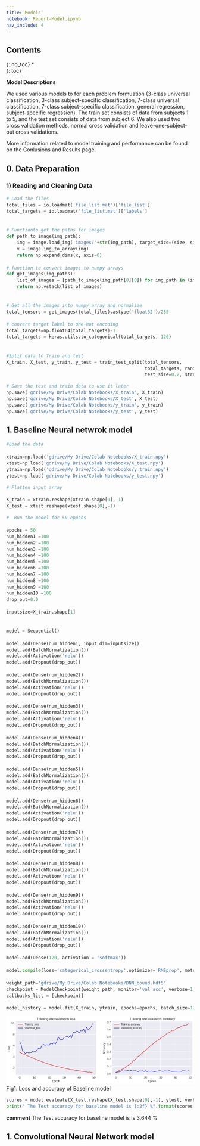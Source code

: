 ```yaml
---
title: Models
notebook: Report-Model.ipynb
nav_include: 4
---
```


## Contents
{:.no_toc}
*  
{: toc}

**Model Descriptions**

We used various models to for each problem formuation (3-class universal classification, 3-class subject-specific classification, 7-class universal classification, 7-class subject-specific classification, general regression, subject-specific regression). The train set consists of data from subjects 1 to 5, and the test set consists of data from subject 6. We also used two cross validation methods, normal cross validation and leave-one-subject-out cross validations. 

More information related to model training and performance can be found on the Conlusions and Results page.



## 0. Data Preparation
### 1) Reading and Cleaning Data



```python
# Load the files 
total_files = io.loadmat('file_list.mat')['file_list']
total_targets = io.loadmat('file_list.mat')['labels']


# Functionto get the paths for images
def path_to_image(img_path):
    img = image.load_img('images/'+str(img_path), target_size=(size, size))
    x = image.img_to_array(img)
    return np.expand_dims(x, axis=0)

# function to convert images to numpy arrays
def get_images(img_paths):
    list_of_images = [path_to_image(img_path[0][0]) for img_path in (img_paths)] 
    return np.vstack(list_of_images)
    

# Get all the images into numpy array and normalize
total_tensors = get_images(total_files).astype('float32')/255

# convert target label to one-hot encoding
total_targets=np.float64(total_targets)-1
total_targets = keras.utils.to_categorical(total_targets, 120)


#Split data to Train and test
X_train, X_test, y_train, y_test = train_test_split(total_tensors,
                                                    total_targets, random_state=9999,
                                                    test_size=0.2, stratify=total_targets)
```
```python
# Save the test and train data to use it later
np.save('gdrive/My Drive/Colab Notebooks/X_train', X_train)
np.save('gdrive/My Drive/Colab Notebooks/X_test', X_test)
np.save('gdrive/My Drive/Colab Notebooks/y_train', y_train)
np.save('gdrive/My Drive/Colab Notebooks/y_test', y_test)
```

## 1. Baseline Neural netwrok model

   ```python
  #Load the data

xtrain=np.load('gdrive/My Drive/Colab Notebooks/X_train.npy')
xtest=np.load('gdrive/My Drive/Colab Notebooks/X_test.npy')
ytrain=np.load('gdrive/My Drive/Colab Notebooks/y_train.npy')
ytest=np.load('gdrive/My Drive/Colab Notebooks/y_test.npy')
```
```python
# Flatten input array

X_train = xtrain.reshape(xtrain.shape[0],-1)
X_test = xtest.reshape(xtest.shape[0],-1)
```
```python
#  Run the model for 50 epochs

epochs = 50
num_hidden1 =100
num_hidden2 =100
num_hidden3 =100
num_hidden4 =100
num_hidden5 =100
num_hidden6 =100
num_hidden7 =100
num_hidden8 =100
num_hidden9 =100
num_hidden10 =100
drop_out=0.0

inputsize=X_train.shape[1]


model = Sequential()

model.add(Dense(num_hidden1, input_dim=inputsize))
model.add(BatchNormalization())
model.add(Activation('relu'))
model.add(Dropout(drop_out))

model.add(Dense(num_hidden2))
model.add(BatchNormalization())
model.add(Activation('relu'))
model.add(Dropout(drop_out))

model.add(Dense(num_hidden3))
model.add(BatchNormalization())
model.add(Activation('relu'))
model.add(Dropout(drop_out))

model.add(Dense(num_hidden4))
model.add(BatchNormalization())
model.add(Activation('relu'))
model.add(Dropout(drop_out))

model.add(Dense(num_hidden5))
model.add(BatchNormalization())
model.add(Activation('relu'))
model.add(Dropout(drop_out))

model.add(Dense(num_hidden6))
model.add(BatchNormalization())
model.add(Activation('relu'))
model.add(Dropout(drop_out))

model.add(Dense(num_hidden7))
model.add(BatchNormalization())
model.add(Activation('relu'))
model.add(Dropout(drop_out))

model.add(Dense(num_hidden8))
model.add(BatchNormalization())
model.add(Activation('relu'))
model.add(Dropout(drop_out))

model.add(Dense(num_hidden9))
model.add(BatchNormalization())
model.add(Activation('relu'))
model.add(Dropout(drop_out))

model.add(Dense(num_hidden10))
model.add(BatchNormalization())
model.add(Activation('relu'))
model.add(Dropout(drop_out))

model.add(Dense(120, activation = 'softmax')) 

model.compile(loss='categorical_crossentropy',optimizer='RMSprop', metrics=['accuracy'])

weight_path='gdrive/My Drive/Colab Notebooks/DNN_bound.hdf5'
checkpoint = ModelCheckpoint(weight_path, monitor='val_acc', verbose=1, save_best_only=True)
callbacks_list = [checkpoint]

model_history = model.fit(X_train, ytrain, epochs=epochs, batch_size=128, validation_split=0.2,callbacks=callbacks_list)
```


![Models](Images/dnn.png) 
                                Fig1. Loss and accuracy of Baseline model

```python
scores = model.evaluate(X_test.reshape(X_test.shape[0],-1), ytest, verbose=0)
print(" The Test accuracy for baseline model is {:2f} %".format(scores[1]*100))
```
**comment**
The Test accuracy for baseline model is is 3.644 %


## 1. Convolutional Neural Network model

